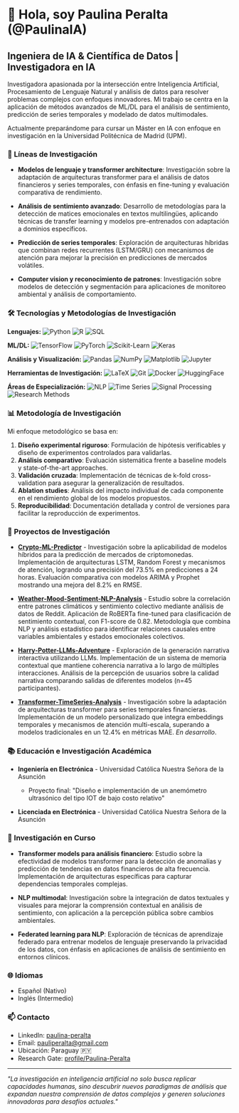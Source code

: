 # 👋 Hola, soy Paulina Peralta (@PaulinaIA)
## Ingeniera de IA & Científica de Datos | Investigadora en IA

Investigadora apasionada por la intersección entre Inteligencia Artificial, Procesamiento de Lenguaje Natural y análisis de datos para resolver problemas complejos con enfoques innovadores. Mi trabajo se centra en la aplicación de métodos avanzados de ML/DL para el análisis de sentimiento, predicción de series temporales y modelado de datos multimodales.

Actualmente preparándome para cursar un Máster en IA con enfoque en investigación en la Universidad Politécnica de Madrid (UPM).

### 🔬 Líneas de Investigación

- **Modelos de lenguaje y transformer architecture**: Investigación sobre la adaptación de arquitecturas transformer para el análisis de datos financieros y series temporales, con énfasis en fine-tuning y evaluación comparativa de rendimiento.
  
- **Análisis de sentimiento avanzado**: Desarrollo de metodologías para la detección de matices emocionales en textos multilingües, aplicando técnicas de transfer learning y modelos pre-entrenados con adaptación a dominios específicos.
  
- **Predicción de series temporales**: Exploración de arquitecturas híbridas que combinan redes recurrentes (LSTM/GRU) con mecanismos de atención para mejorar la precisión en predicciones de mercados volátiles.
  
- **Computer vision y reconocimiento de patrones**: Investigación sobre modelos de detección y segmentación para aplicaciones de monitoreo ambiental y análisis de comportamiento.

### 🛠️ Tecnologías y Metodologías de Investigación

**Lenguajes:** 
![Python](https://img.shields.io/badge/Python-3776AB?style=flat&logo=python&logoColor=white)
![R](https://img.shields.io/badge/R-276DC3?style=flat&logo=r&logoColor=white)
![SQL](https://img.shields.io/badge/SQL-4479A1?style=flat&logo=postgresql&logoColor=white)

**ML/DL:** 
![TensorFlow](https://img.shields.io/badge/TensorFlow-FF6F00?style=flat&logo=tensorflow&logoColor=white)
![PyTorch](https://img.shields.io/badge/PyTorch-EE4C2C?style=flat&logo=pytorch&logoColor=white)
![Scikit-Learn](https://img.shields.io/badge/Scikit--learn-F7931E?style=flat&logo=scikit-learn&logoColor=white)
![Keras](https://img.shields.io/badge/Keras-D00000?style=flat&logo=keras&logoColor=white)

**Análisis y Visualización:** 
![Pandas](https://img.shields.io/badge/Pandas-150458?style=flat&logo=pandas&logoColor=white)
![NumPy](https://img.shields.io/badge/NumPy-013243?style=flat&logo=numpy&logoColor=white)
![Matplotlib](https://img.shields.io/badge/Matplotlib-11557c?style=flat)
![Jupyter](https://img.shields.io/badge/Jupyter-F37626?style=flat&logo=jupyter&logoColor=white)

**Herramientas de Investigación:**
![LaTeX](https://img.shields.io/badge/LaTeX-008080?style=flat&logo=latex&logoColor=white)
![Git](https://img.shields.io/badge/Git-F05032?style=flat&logo=git&logoColor=white)
![Docker](https://img.shields.io/badge/Docker-2496ED?style=flat&logo=docker&logoColor=white)
![HuggingFace](https://img.shields.io/badge/HuggingFace-FF9D00?style=flat)

**Áreas de Especialización:** 
![NLP](https://img.shields.io/badge/NLP-8957e5?style=flat)
![Time Series](https://img.shields.io/badge/Time_Series-2C8EBB?style=flat)
![Signal Processing](https://img.shields.io/badge/Signal_Processing-4c8dae?style=flat)
![Research Methods](https://img.shields.io/badge/Research_Methods-764ABC?style=flat)

### 📊 Metodología de Investigación

Mi enfoque metodológico se basa en:

1. **Diseño experimental riguroso**: Formulación de hipótesis verificables y diseño de experimentos controlados para validarlas.
2. **Análisis comparativo**: Evaluación sistemática frente a baseline models y state-of-the-art approaches.
3. **Validación cruzada**: Implementación de técnicas de k-fold cross-validation para asegurar la generalización de resultados.
4. **Ablation studies**: Análisis del impacto individual de cada componente en el rendimiento global de los modelos propuestos.
5. **Reproducibilidad**: Documentación detallada y control de versiones para facilitar la reproducción de experimentos.

### 🚀 Proyectos de Investigación

- **[Crypto-ML-Predictor](https://github.com/PaulinaIA/Crypto-ML-Predictor)** - Investigación sobre la aplicabilidad de modelos híbridos para la predicción de mercados de criptomonedas. Implementación de arquitecturas LSTM, Random Forest y mecanismos de atención, logrando una precisión del 73.5% en predicciones a 24 horas. Evaluación comparativa con modelos ARIMA y Prophet mostrando una mejora del 8.2% en RMSE.
  
- **[Weather-Mood-Sentiment-NLP-Analysis](https://github.com/PaulinaIA/Weather-Mood-Sentiment-NLP-Analysis)** - Estudio sobre la correlación entre patrones climáticos y sentimiento colectivo mediante análisis de datos de Reddit. Aplicación de RoBERTa fine-tuned para clasificación de sentimiento contextual, con F1-score de 0.82. Metodología que combina NLP y análisis estadístico para identificar relaciones causales entre variables ambientales y estados emocionales colectivos.
  
- **[Harry-Potter-LLMs-Adventure](https://github.com/PaulinaIA/Harry-Potter-LLMs-Adventure)** - Exploración de la generación narrativa interactiva utilizando LLMs. Implementación de un sistema de memoria contextual que mantiene coherencia narrativa a lo largo de múltiples interacciones. Análisis de la percepción de usuarios sobre la calidad narrativa comparando salidas de diferentes modelos (n=45 participantes).

- **[Transformer-TimeSeries-Analysis](https://github.com/PaulinaIA/Transformer-TimeSeries-Analysis)** - Investigación sobre la adaptación de arquitecturas transformer para series temporales financieras. Implementación de un modelo personalizado que integra embeddings temporales y mecanismos de atención multi-escala, superando a modelos tradicionales en un 12.4% en métricas MAE. _En desarrollo_.

### 📚 Educación e Investigación Académica

- **Ingeniería en Electrónica** - Universidad Católica Nuestra Señora de la Asunción
  - Proyecto final: "Diseño e implementación de un anemómetro ultrasónico del tipo IOT de bajo costo relativo"
  
- **Licenciada en Electrónica** - Universidad Católica Nuestra Señora de la Asunción

### 🌱 Investigación en Curso

- **Transformer models para análisis financiero**: Estudio sobre la efectividad de modelos transformer para la detección de anomalías y predicción de tendencias en datos financieros de alta frecuencia. Implementación de arquitecturas específicas para capturar dependencias temporales complejas.
  
- **NLP multimodal**: Investigación sobre la integración de datos textuales y visuales para mejorar la comprensión contextual en análisis de sentimiento, con aplicación a la percepción pública sobre cambios ambientales.
  
- **Federated learning para NLP**: Exploración de técnicas de aprendizaje federado para entrenar modelos de lenguaje preservando la privacidad de los datos, con énfasis en aplicaciones de análisis de sentimiento en entornos clínicos.

### 🌐 Idiomas

- Español (Nativo)
- Inglés (Intermedio) 

### 📫 Contacto

- LinkedIn: [paulina-peralta](https://www.linkedin.com/in/paulina-peralta-916a46140/)
- Email: pauliperalta@gmail.com
- Ubicación: Paraguay 🇵🇾
- Research Gate: [profile/Paulina-Peralta](https://www.researchgate.net/profile/Paulina-Peralta)

---

*"La investigación en inteligencia artificial no solo busca replicar capacidades humanas, sino descubrir nuevos paradigmas de análisis que expandan nuestra comprensión de datos complejos y generen soluciones innovadoras para desafíos actuales."*

